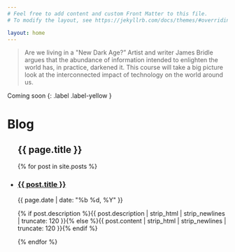 ```yaml
---
# Feel free to add content and custom Front Matter to this file.
# To modify the layout, see https://jekyllrb.com/docs/themes/#overriding-theme-defaults

layout: home
---
```


> Are we living in a "New Dark Age?” Artist and writer James Bridle argues that the abundance of information intended to enlighten the world has, in practice, darkened it. This course will take a big picture look at the interconnected impact of technology on the world around us.

Coming soon
{: .label .label-yellow }

# Blog 
   <div id='bump'>
        <section class="article archive">
          <article class="archive-wrap">
              <ul class="nobullet">
                 <lh><h2><span class="bb">{{ page.title }}</span></h2></lh>
                  {% for post in site.posts %}
                  <li>
                    <div class="deets" itemscope itemtype="http://schema.org/BlogPosting" itemprop="blogPost">
                        <h1><a href="{{ site.baseurl }}{{ post.url }}">{{ post.title }}</a></h1>
                        <p class="date"><time datetime="{{ page.date | date_to_xmlschema }}" itemprop="datePublished">{{ page.date | date: "%b %d, %Y" }}</time></p>
                        <p class="">{% if post.description %}{{ post.description  | strip_html | strip_newlines | truncate: 120 }}{% else %}{{ post.content | strip_html | strip_newlines | truncate: 120 }}{% endif %}</p>
                    </div>
                  </li>
                  {% endfor %}
              </ul>
          </article>
        </section>
    </div>

